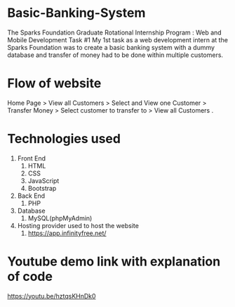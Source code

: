 # Basic-Banking-System
The Sparks Foundation Graduate Rotational Internship Program : Web and Mobile Development Task #1
My 1st task as a web development intern at the Sparks Foundation was to create a basic banking system with a dummy database and transfer of money had to be done within multiple customers.

# Flow of website
Home Page > View all Customers > Select and View one Customer > Transfer Money > Select customer to transfer to > View all Customers .

# Technologies used

1. Front End
    1. HTML
    2. CSS
    3. JavaScript
    4. Bootstrap
2. Back End
    1. PHP
3. Database
    1. MySQL(phpMyAdmin)
4. Hosting provider used to host the website
    1. https://app.infinityfree.net/

# Youtube demo link with explanation of code

https://youtu.be/hztqsKHnDk0






